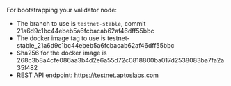 For bootstrapping your validator node:

- The branch to use is `testnet-stable`, commit 21a6d9c1bc44ebeb5a6fcbacab62af46dff55bbc
- The docker image tag to use is testnet-stable_21a6d9c1bc44ebeb5a6fcbacab62af46dff55bbc
- Sha256 for the docker image is 268c3b8a4cfe086aa3b4d2e6a55d72c0818800ba017d2538083ba7fa2a35f482
- REST API endpoint: https://testnet.aptoslabs.com

